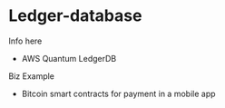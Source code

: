 # Ledger-database

Info here
- AWS Quantum LedgerDB

Biz Example
- Bitcoin smart contracts for payment in a mobile app